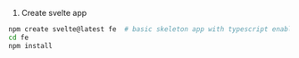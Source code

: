 
1. Create svelte app
```sh
npm create svelte@latest fe  # basic skeleton app with typescript enabled
cd fe
npm install
```